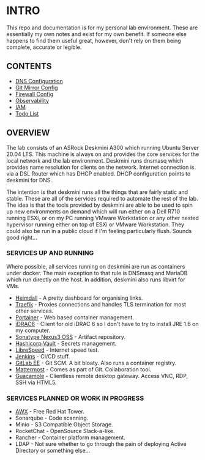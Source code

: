 # INTRO

This repo and documentation is for my personal lab environment. These are essentially my own notes and exist for my own benefit. If someone else happens to find them useful great, however, don't rely on them being complete, accurate or legible.

## CONTENTS

* [DNS Configuration](docs/dns.md)
* [Git Mirror Config](docs/git-mirror.md)
* [Firewall Config](docs/ufw.md)
* [Observability](docs/obs.md)
* [IAM](docs/iam.md)
* [Todo List](docs/todo.md)

## OVERVIEW

The lab consists of an ASRock Deskmini A300 which running Ubuntu Server 20.04 LTS. This machine is always on and provides the core services for the local network and the lab environment. Deskmini runs dnsmasq which provides name resolution for clients on the network. Internet connection is via a DSL Router which has DHCP enabled. DHCP configuration points to deskmini for DNS.

The intention is that deskmini runs all the things that are fairly static and stable. These are all of the services required to automate the rest of the lab. The idea is that the tools provided by deskmini are able to be used to spin up new environments on demand which will run either on a Dell R710 running ESXi, or on my PC running VMware Workstation or any other nested hypervisor running either on top of ESXi or VMware Workstation. They could also be run in a public cloud if I'm feeling particularly flush. Sounds good right...

### SERVICES UP AND RUNNING

Where possible, all services running on deskmini are run as containers under docker. The main exception to that rule is DNSmasq and MariaDB which run directly on the host. In addition, deskmini also runs libvirt for VMs.

* [Heimdall](https://heimdall.200a.co.uk) - A pretty dashboard for organising links. 
* [Traefik](https://traefik.200a.co.uk) - Proxies connections and handles TLS termination for most other services.
* [Portainer](https://portainer.200a.co.uk) - Web based container management.
* [iDRAC6](https://idracweb.200a.co.uk) - Client for old iDRAC 6 so I don't have to try to install JRE 1.6 on my computer.
* [Sonatype Nexus3 OSS](https://nexus.200a.co.uk) - Artifact repository.
* [Hashicorp Vault](https://vault.200a.co.uk) - Secrets management.
* [LibreSpeed](https://speed.200a.co.uk) - Internet speed test.
* [Jenkins](https://jenkins.200a.co.uk) - CI/CD stuff.
* [GitLab EE](https://gitlab.200a.co.uk) - Git SCM. A bit bloaty. Also runs a container registry.
* [Mattermost](https://mattermost.200a.co.uk) - Comes as part of Git. Collaboration tool.
* [Guacamole](https://guac.200a.co.uk) - Clientless remote desktop gateway. Access VNC, RDP, SSH via HTML5.

### SERVICES PLANNED OR WORK IN PROGRESS

* [AWX](https://awx.200a.co.uk) - Free Red Hat Tower.
* Sonarqube - Code scanning.
* Minio - S3 Compatible Object Storage.
* RocketChat - OpenSource Slack-a-like.
* Rancher - Container platform management.
* LDAP - Not sure whether to go through the pain of deploying Active Directory or something else...



